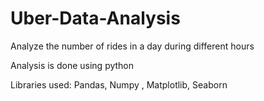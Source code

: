 # Uber-Data-Analysis
Analyze the number of rides in a day during different hours

Analysis is done using python

Libraries used: Pandas, Numpy , Matplotlib, Seaborn
